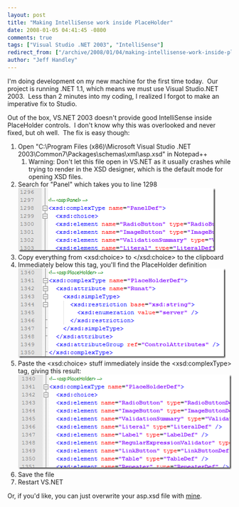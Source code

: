 ```yaml
---
layout: post
title: "Making IntelliSense work inside PlaceHolder"
date: 2008-01-05 04:41:45 -0800
comments: true
tags: ["Visual Studio .NET 2003", "IntelliSense"]
redirect_from: ["/archive/2008/01/04/making-intellisense-work-inside-placeholder.aspx/"]
author: "Jeff Handley"
---
```

<!-- more -->
<p>I'm doing development on my new machine for the first time today.  Our project is running .NET 1.1, which means we must use Visual Studio.NET 2003.  Less than 2 minutes into my coding, I realized I forgot to make an imperative fix to Studio.</p>  <p>Out of the box, VS.NET 2003 doesn't provide good IntelliSense inside PlaceHolder controls.  I don't know why this was overlooked and never fixed, but oh well.  The fix is easy though:</p>  <ol>   <li>Open "C:\Program Files (x86)\Microsoft Visual Studio .NET 2003\Common7\Packages\schemas\xml\asp.xsd" in Notepad++  <ol>   <li>Warning: Don't let this file open in VS.NET as it usually crashes while trying to render in the XSD designer, which is the default mode for opening XSD files. </li>   </ol>   </li>  <li>Search for "Panel" which takes you to line 1298  <br /><img style="border-top-width: 0px; border-left-width: 0px; border-bottom-width: 0px; border-right-width: 0px" height="144" alt="Panel IntelliSense" src="/img/postimages/MakingIntelliSenseworkinsidePlaceHolder_122F4/image.png" width="444" border="0" /> </li>  <li>Copy everything from &lt;xsd:choice&gt; to &lt;/xsd:choice&gt; to the clipboard </li>  <li>Immediately below this tag, you'll find the PlaceHolder definition  <br /><img style="border-top-width: 0px; border-left-width: 0px; border-bottom-width: 0px; border-right-width: 0px" height="202" alt="PlaceHolder IntelliSense" src="/img/postimages/MakingIntelliSenseworkinsidePlaceHolder_122F4/image_3.png" width="467" border="0" />   </li>  <li>Paste the &lt;xsd:choice&gt; stuff immediately inside the &lt;xsd:complexType&gt; tag, giving this result:  <br /><img style="border-right: 0px; border-top: 0px; border-left: 0px; border-bottom: 0px" height="213" alt="Updated PlaceHolder IntelliSense" src="/img/postimages/MakingIntelliSenseworkinsidePlaceHolder_122F4/image_5.png" width="494" border="0" /> </li>  <li>Save the file </li>  <li>Restart VS.NET </li> </ol>  <p>Or, if you'd like, you can just overwrite your asp.xsd file with <a title="My updated asp.xsd file" href="http://blog.JeffHandley.com/Files/asp.xsd" rel="enclosure">mine</a>.</p>

